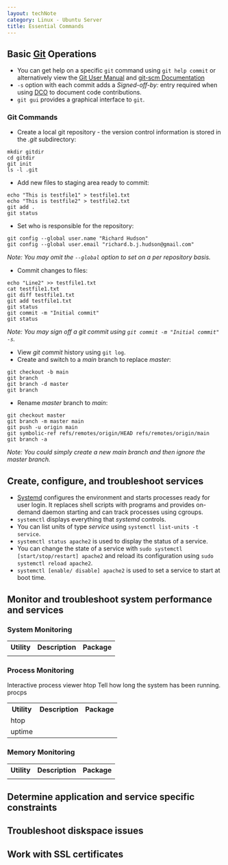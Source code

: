 ```yaml
---
layout: techNote
category: Linux - Ubuntu Server
title: Essential Commands
---
```

## Basic [Git](https://mirrors.edge.kernel.org/pub/software/scm/git/) Operations
- You can get help on a specific `git` command using `git help commit` or alternatively view the [Git User Manual](https://mirrors.edge.kernel.org/pub/software/scm/git/docs/user-manual.html) and [git-scm Documentation](https://git-scm.com/doc)
- `-s` option with each commit adds a *Signed-off-by:* entry required when using [DCO](https://wiki.linuxfoundation.org/dco) to document code contributions.
- `git gui` provides a graphical interface to `git`.

### Git Commands
- Create a local git repository - the version control information is stored in the *.git* subdirectory:
```
mkdir gitdir
cd gitdir
git init
ls -l .git
```
- Add new files to staging area ready to commit:

```
echo "This is testfile1" > testfile1.txt
echo "This is testfile2" > testfile2.txt
git add .
git status
```

- Set who is responsible for the repository:
```
git config --global user.name "Richard Hudson"
git config --global user.email "richard.b.j.hudson@gmail.com"
```
*Note: You may omit the `--global` option to set on a per repository basis.*

- Commit changes to files:

```
echo "Line2" >> testfile1.txt
cat testfile1.txt
git diff testfile1.txt
git add testfile1.txt
git status
git commit -m "Initial commit"
git status
```
*Note: You may sign off a git commit using `git commit -m "Initial commit" -s`.*

- View *git commit* history using `git log`. 
- Create and switch to a *main* branch to replace *master*:

```
git checkout -b main
git branch
git branch -d master
git branch
```

- Rename *master* branch to *main*:

```
git checkout master
git branch -m master main
git push -u origin main
git symbolic-ref refs/remotes/origin/HEAD refs/remotes/origin/main
git branch -a
```
*Note: You could simply create a new main branch and then ignore the master branch.*

## Create, configure, and troubleshoot services
- [Systemd](https://manpages.ubuntu.com/manpages/bionic/man1/systemd.1.html) configures the environment and starts processes ready for user login. It replaces shell scripts with programs and provides on-demand daemon starting and can track processes using cgroups. 
- `systemctl` displays everything that *systemd* controls.
- You can list units of type *service* using `systemctl list-units -t service`.
- `systemctl status apache2` is used to display the status of a service.
- You can change the state of a service with `sudo systemctl [start/stop/restart] apache2` and reload its configuration using `sudo systemctl reload apache2`.
- `systemctl [enable/ disable] apache2` is used to set a service to start at boot time.

## Monitor and troubleshoot system performance and services
### System Monitoring
<table>
  <tr>
    <th>Utility</th>
    <th>Description</th>
    <th>Package</th>
  </tr>
  <tr>
    <td>
    </td>
    <td>
    </td>
    <td>
    </td>
  </tr>
</table>

### Process Monitoring
<table>
  <tr>
    <th>Utility</th>
    <th>Description</th>
    <th>Package</th>
  </tr>
  <tr>
    <td>
    htop
    </td>
    Interactive process viewer
    <td>
    </td>
    htop
    <td>
    </td>
  </tr>
    <tr>
    <td>
    uptime
    </td>
    Tell how long the system has been running.
    <td>
    </td>
    procps
    <td>
    </td>
  </tr>
</table>

### Memory Monitoring
<table>
  <tr>
    <th>Utility</th>
    <th>Description</th>
    <th>Package</th>
  </tr>
  <tr>
    <td>
    </td>
    <td>
    </td>
    <td>
    </td>
  </tr>
</table>

## Determine application and service specific constraints

## Troubleshoot diskspace issues

## Work with SSL certificates

